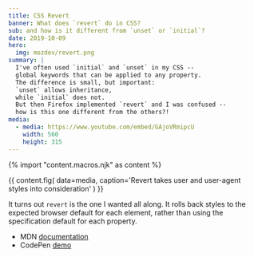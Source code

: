 ```yaml
---
title: CSS Revert
banner: What does `revert` do in CSS?
sub: and how is it different from `unset` or `initial`?
date: 2019-10-09
hero:
  img: mozdev/revert.png
summary: |
  I've often used `initial` and `unset` in my CSS --
  global keywords that can be applied to any property.
  The difference is small, but important:
  `unset` allows inheritance,
  while `initial` does not.
  But then Firefox implemented `revert` and I was confused --
  how is this one different from the others?!
media:
  - media: https://www.youtube.com/embed/GAjoVRmipcU
    width: 560
    height: 315
---
```

{% import "content.macros.njk" as content %}

{{ content.fig(
  data=media,
  caption='Revert takes user and user-agent styles into consideration'
) }}

It turns out `revert` is the one I wanted all along.
It rolls back styles to the expected browser default for each element,
rather than using the specification default for each property.

- MDN [documentation](https://developer.mozilla.org/en-US/docs/Web/CSS/revert)
- CodePen [demo](https://codepen.io/mirisuzanne/pen/WVjNZP)
